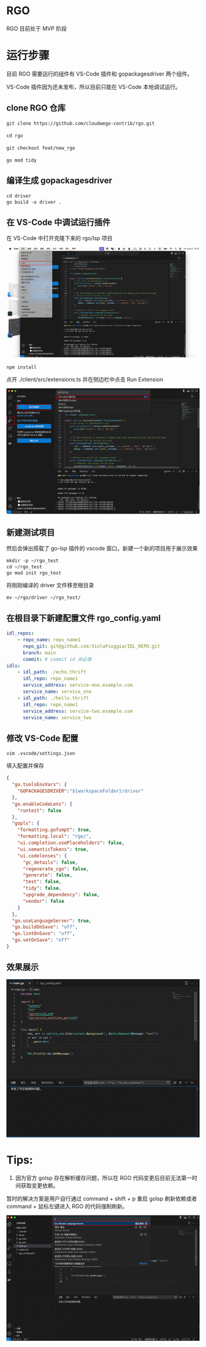 # RGO
RGO 目前处于 MVP 阶段

# 运行步骤

目前 RGO 需要运行的组件有 VS-Code 插件和 gopackagesdriver 两个组件。

VS-Code 插件因为还未发布，所以目前只能在 VS-Code 本地调试运行。

## clone RGO 仓库

```shell
git clone https://github.com/cloudwego-contrib/rgo.git

cd rgo

git checkout feat/new_rgo

go mod tidy
```

## 编译生成 gopackagesdriver

```shell
cd driver
go build -o driver .
```

## 在 VS-Code 中调试运行插件
在 VS-Code 中打开克隆下来的 rgo/lsp 项目

![doc/vscode_open.png](doc/vscode_open.png)

```shell
npm install
```

点开 ./client/src/extensions.ts 并在侧边栏中点击 Run Extension

![vscode-extension.png](./doc/vscode-extension.png)

## 新建测试项目

然后会弹出搭载了 go-lsp 插件的 vscode 窗口，新建一个新的项目用于展示效果

```shell
mkdir -p ~/rgo_test
cd ~/rgo_test
go mod init rgo_test
```

将刚刚编译的 driver 文件移至根目录
```shell
mv ~/rgo/driver ~/rgo_test/
```

## 在根目录下新建配置文件 rgo_config.yaml

```yaml
idl_repos:
    - repo_name: repo_name1
      repo_git: git@github.com:ViolaPioggia/IDL_REPO.git
      branch: main
      commit: # commit id 非必填
idls:
    - idl_path: ./echo.thrift
      idl_repo: repo_name1
      service_address: service-one.example.com
      service_name: service_one
    - idl_path: ./hello.thrift
      idl_repo: repo_name1
      service_address: service-two.example.com
      service_name: service_two

```

## 修改 VS-Code 配置

```shell
vim .vscode/settings.json
```

填入配置并保存

```json
{
  "go.toolsEnvVars": {
    "GOPACKAGESDRIVER":"${workspaceFolder}/driver"
  },
  "go.enableCodeLens": {
    "runtest": false
  },
  "gopls": {
    "formatting.gofumpt": true,
    "formatting.local": "rgo/",
    "ui.completion.usePlaceholders": false,
    "ui.semanticTokens": true,
    "ui.codelenses": {
      "gc_details": false,
      "regenerate_cgo": false,
      "generate": false,
      "test": false,
      "tidy": false,
      "upgrade_dependency": false,
      "vendor": false
    }
  },
  "go.useLanguageServer": true,
  "go.buildOnSave": "off",
  "go.lintOnSave": "off",
  "go.vetOnSave": "off"
}

```

## 效果展示
![show.png](doc/show.png)

# Tips:

1. 因为官方 golsp 存在解析缓存问题，所以在 RGO 代码变更后目前无法第一时间获取变更依赖。

暂时的解决方案是用户自行通过 command + shift + p 重启 golsp 刷新依赖或者 command + 鼠标左键进入 RGO 的代码强制刷新。

![restart_golsp.png](doc/restart_golsp.png)